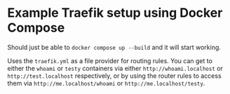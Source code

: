 # Example Traefik setup using Docker Compose

Should just be able to `docker compose up --build` and it will start working.

Uses the `traefik.yml` as a file provider for routing rules.
You can get to either the `whoami` or `testy` containers via either 
`http://whoami.localhost` or `http://test.localhost` respectively, or by using 
the router rules to access them via `http://me.localhost/whoami` or `http://me.localhost/testy`.




